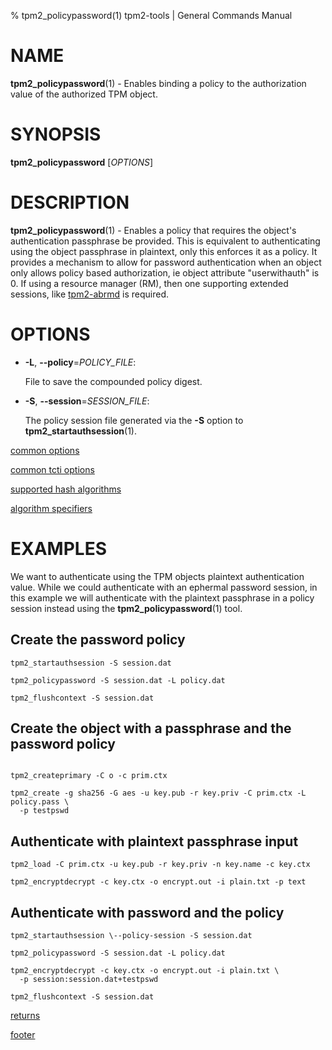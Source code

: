 % tpm2_policypassword(1) tpm2-tools | General Commands Manual

# NAME

**tpm2_policypassword**(1) - Enables binding a policy to the authorization value
 of the authorized TPM object.

# SYNOPSIS

**tpm2_policypassword** [*OPTIONS*]

# DESCRIPTION

**tpm2_policypassword**(1) - Enables a policy that requires the object's
authentication passphrase be provided. This is equivalent to authenticating
using the object passphrase in plaintext, only this enforces it as a policy.
It provides a mechanism to allow for password authentication when an object only
allows policy based authorization, ie object attribute "userwithauth" is 0.
If using a resource manager (RM), then one supporting extended sessions, like
[tpm2-abrmd](https://github.com/tpm2-software/tpm2-abrmd) is required.

# OPTIONS

  * **-L**, **\--policy**=_POLICY\_FILE_:

    File to save the compounded policy digest.

  * **-S**, **\--session**=_SESSION_FILE_:

    The policy session file generated via the **-S** option to
    **tpm2_startauthsession**(1).

[common options](common/options.md)

[common tcti options](common/tcti.md)

[supported hash algorithms](common/hash.md)

[algorithm specifiers](common/alg.md)

# EXAMPLES

We want to authenticate using the TPM objects plaintext authentication value.
While we could authenticate with an ephermal password session, in this example
we will authenticate with the plaintext passphrase in  a policy session instead
using the **tpm2_policypassword**(1) tool.

## Create the password policy
```
tpm2_startauthsession -S session.dat

tpm2_policypassword -S session.dat -L policy.dat

tpm2_flushcontext -S session.dat
```

## Create the object with a passphrase and the password policy
```

tpm2_createprimary -C o -c prim.ctx

tpm2_create -g sha256 -G aes -u key.pub -r key.priv -C prim.ctx -L policy.pass \
  -p testpswd
```

## Authenticate with plaintext passphrase input
```
tpm2_load -C prim.ctx -u key.pub -r key.priv -n key.name -c key.ctx

tpm2_encryptdecrypt -c key.ctx -o encrypt.out -i plain.txt -p text
```

## Authenticate with password and the policy
```
tpm2_startauthsession \--policy-session -S session.dat

tpm2_policypassword -S session.dat -L policy.dat

tpm2_encryptdecrypt -c key.ctx -o encrypt.out -i plain.txt \
  -p session:session.dat+testpswd

tpm2_flushcontext -S session.dat
```

[returns](common/returns.md)

[footer](common/footer.md)
